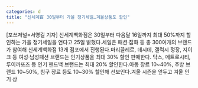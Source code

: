 ```yaml
---
categories: d
title: "신세계百 30일부터 가을 정기세일…겨울상품도 할인"
---
```

[포쓰저널=서영길 기자] 신세계백화점은 30일부터 다음달 16일까지 최대 50%까지 할인하는 가을 정기세일을 연다고 25일 밝혔다.세일은 패션·잡화 등 총 300여개의 브랜드가 참여해 신세계백화점 13개 점포에서 진행된다.마리끌레르, 데시데, 갤럭시 정장, 지이크 등 여성·남성패션 브랜드는 인기상품을 최대 30% 할인 판매한다. 닥스, 메트로시티, 루이까또즈 등 인기 핸드백 브랜드는 최대 20% 할인한다.아동 장르 10~40%, 주방 브랜드 10~50%, 침구 장르 등도 10~30% 할인해 선보인다.겨울 시즌을 앞두고 겨울 인기 상
